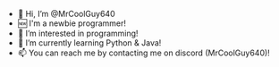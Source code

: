 
- 👋 Hi, I’m @MrCoolGuy640
- 🆕 I'm a newbie programmer!
- 👀 I’m interested in programming!
- 🌱 I’m currently learning Python & Java!
- 📫 You can reach me by contacting me on discord (MrCoolGuy640)!

<!---
MrCoolGuy640/MrCoolGuy640 is a ✨ special ✨ repository because its `README.md` (this file) appears on your GitHub profile.
You can click the Preview link to take a look at your changes.
--->
